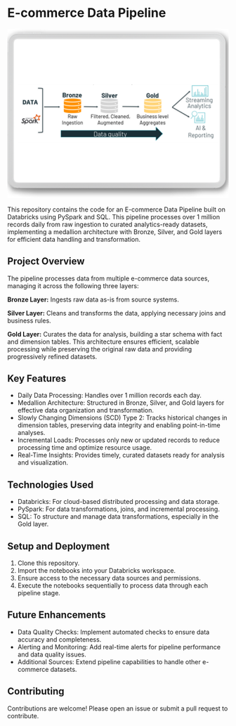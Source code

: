 # E-commerce Data Pipeline

![](https://github.com/akshaygidwani404/E-Commerce-Data-Pipeline/blob/main/Images/e-commerce-data-pipeline.png)

This repository contains the code for an E-commerce Data Pipeline built on Databricks using PySpark and SQL. This pipeline processes over 1 million records daily from raw ingestion to curated analytics-ready datasets, implementing a medallion architecture with Bronze, Silver, and Gold layers for efficient data handling and transformation.

## Project Overview
The pipeline processes data from multiple e-commerce data sources, managing it across the following three layers:

**Bronze Layer:** Ingests raw data as-is from source systems.

**Silver Layer:** Cleans and transforms the data, applying necessary joins and business rules.

**Gold Layer:** Curates the data for analysis, building a star schema with fact and dimension tables.
This architecture ensures efficient, scalable processing while preserving the original raw data and providing progressively refined datasets.

## Key Features
- Daily Data Processing: Handles over 1 million records each day.
- Medallion Architecture: Structured in Bronze, Silver, and Gold layers for effective data organization and transformation.
- Slowly Changing Dimensions (SCD) Type 2: Tracks historical changes in dimension tables, preserving data integrity and enabling point-in-time analyses.
- Incremental Loads: Processes only new or updated records to reduce processing time and optimize resource usage.
- Real-Time Insights: Provides timely, curated datasets ready for analysis and visualization.

## Technologies Used
- Databricks: For cloud-based distributed processing and data storage.
- PySpark: For data transformations, joins, and incremental processing.
- SQL: To structure and manage data transformations, especially in the Gold layer.

## Setup and Deployment
1. Clone this repository.
2. Import the notebooks into your Databricks workspace.
3. Ensure access to the necessary data sources and permissions.
4. Execute the notebooks sequentially to process data through each pipeline stage.

## Future Enhancements
- Data Quality Checks: Implement automated checks to ensure data accuracy and completeness.
- Alerting and Monitoring: Add real-time alerts for pipeline performance and data quality issues.
- Additional Sources: Extend pipeline capabilities to handle other e-commerce datasets.
## Contributing
Contributions are welcome! Please open an issue or submit a pull request to contribute.